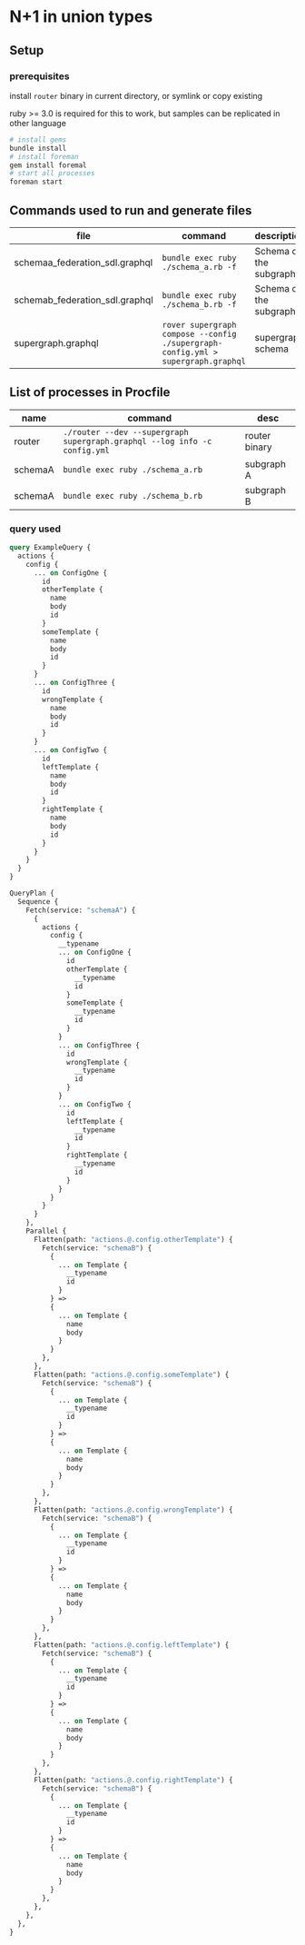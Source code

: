 # N+1 in union types

## Setup

### prerequisites

install `router` binary in current directory, or symlink or copy existing

ruby >= 3.0 is required for this to work, but samples can be replicated in other language

```bash
# install gems
bundle install
# install foreman
gem install foremal
# start all processes
foreman start
```

## Commands used to run and generate files

|file|command|description|
|----|-------|-|
|schemaa_federation_sdl.graphql|`bundle exec ruby ./schema_a.rb -f`|Schema of the subgraph A|
|schemab_federation_sdl.graphql|`bundle exec ruby ./schema_b.rb -f`| Schema of the subgraph B|
|supergraph.graphql|`rover supergraph compose --config ./supergraph-config.yml > supergraph.graphql`| supergraph schema|

## List of processes in Procfile

|name|command|desc|
|-|-|-|
|router| `./router --dev --supergraph supergraph.graphql --log info -c config.yml` | router binary
|schemaA| `bundle exec ruby ./schema_a.rb` | subgraph A
|schemaA| `bundle exec ruby ./schema_b.rb` | subgraph B

### query used

```graphql
query ExampleQuery {
  actions {
    config {
      ... on ConfigOne {
        id
        otherTemplate {
          name
          body
          id
        }
        someTemplate {
          name
          body
          id
        }
      }
      ... on ConfigThree {
        id
        wrongTemplate {
          name
          body
          id
        }
      }
      ... on ConfigTwo {
        id
        leftTemplate {
          name
          body
          id
        }
        rightTemplate {
          name
          body
          id
        }
      }
    }
  }
}

```

```graphql
QueryPlan {
  Sequence {
    Fetch(service: "schemaA") {
      {
        actions {
          config {
            __typename
            ... on ConfigOne {
              id
              otherTemplate {
                __typename
                id
              }
              someTemplate {
                __typename
                id
              }
            }
            ... on ConfigThree {
              id
              wrongTemplate {
                __typename
                id
              }
            }
            ... on ConfigTwo {
              id
              leftTemplate {
                __typename
                id
              }
              rightTemplate {
                __typename
                id
              }
            }
          }
        }
      }
    },
    Parallel {
      Flatten(path: "actions.@.config.otherTemplate") {
        Fetch(service: "schemaB") {
          {
            ... on Template {
              __typename
              id
            }
          } =>
          {
            ... on Template {
              name
              body
            }
          }
        },
      },
      Flatten(path: "actions.@.config.someTemplate") {
        Fetch(service: "schemaB") {
          {
            ... on Template {
              __typename
              id
            }
          } =>
          {
            ... on Template {
              name
              body
            }
          }
        },
      },
      Flatten(path: "actions.@.config.wrongTemplate") {
        Fetch(service: "schemaB") {
          {
            ... on Template {
              __typename
              id
            }
          } =>
          {
            ... on Template {
              name
              body
            }
          }
        },
      },
      Flatten(path: "actions.@.config.leftTemplate") {
        Fetch(service: "schemaB") {
          {
            ... on Template {
              __typename
              id
            }
          } =>
          {
            ... on Template {
              name
              body
            }
          }
        },
      },
      Flatten(path: "actions.@.config.rightTemplate") {
        Fetch(service: "schemaB") {
          {
            ... on Template {
              __typename
              id
            }
          } =>
          {
            ... on Template {
              name
              body
            }
          }
        },
      },
    },
  },
}
```
